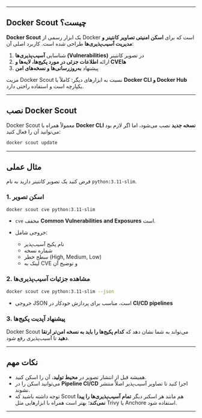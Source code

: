 
---

## **Docker Scout چیست؟**

**Docker Scout** یک ابزار رسمی از Docker است که برای **اسکن امنیتی تصاویر کانتینر و مدیریت آسیب‌پذیری‌ها** طراحی شده است.
کاربرد اصلی آن:

1. شناسایی **آسیب‌پذیری‌ها (Vulnerabilities)** در تصویر کانتینر
2. ارائه **اطلاعات جزئی در مورد پکیج‌ها، لایه‌ها و CVE‌ها**
3. پیشنهاد **به‌روزرسانی‌ها و نسخه‌های امن**

مزیت Docker Scout نسبت به ابزارهای دیگر: کاملاً با **Docker CLI و Docker Hub** یکپارچه است و استفاده راحتی دارد.

---

## **نصب Docker Scout**

Docker Scout معمولاً همراه با **Docker CLI نسخه جدید** نصب می‌شود، اما اگر لازم بود می‌توانید آن را فعال کنید:

```bash
docker scout update
```

---

## **مثال عملی**

فرض کنید یک تصویر کانتینر دارید به نام `python:3.11-slim`.

### 1. اسکن تصویر

```bash
docker scout cve python:3.11-slim
```

* `cve` مخفف **Common Vulnerabilities and Exposures** است.
* خروجی شامل:

  * نام پکیج آسیب‌پذیر
  * شماره نسخه
  * سطح خطر (High, Medium, Low)
  * لینک به CVE و توضیح آن

### 2. مشاهده جزئیات آسیب‌پذیری‌ها

```bash
docker scout cve python:3.11-slim --json
```

* خروجی JSON است، مناسب برای پردازش خودکار در **CI/CD pipelines**

### 3. پیشنهاد آپدیت پکیج‌ها

Docker Scout می‌تواند به شما نشان دهد که **کدام پکیج‌ها را باید به نسخه امن‌تر ارتقا دهید** تا آسیب‌پذیری رفع شود.

---

## **نکات مهم**

* همیشه قبل از انتشار تصویر در **محیط تولید**، آن را اسکن کنید.
* می‌توانید اسکن را در **Pipeline CI/CD** اجرا کنید تا تصاویر آسیب‌پذیر اصلاً منتشر نشوند.
* توجه داشته باشید که Scout هم مانند هر اسکنر دیگر **تمام آسیب‌پذیری‌ها را پیدا نمی‌کند**؛ بهتر است همراه با ابزارهایی مثل Trivy یا Anchore استفاده شود.

---

